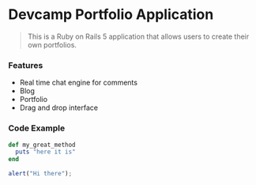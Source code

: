 # Devcamp Portfolio Application

> This is a Ruby on Rails 5 application that allows users to create their own portfolios.

### Features
 - Real time chat engine for comments
 - Blog
 - Portfolio
 - Drag and drop interface

### Code Example

```ruby
def my_great_method
  puts "here it is"
end
```

```javascript
alert("Hi there");
```